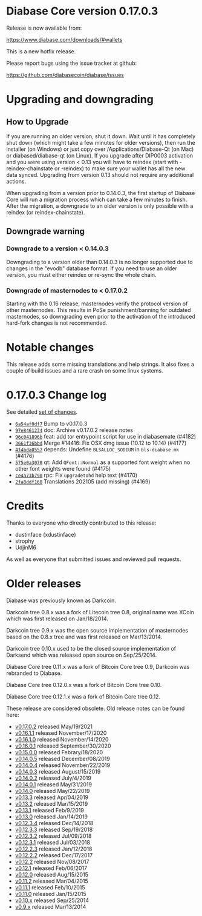 Diabase Core version 0.17.0.3
==========================

Release is now available from:

  <https://www.diabase.com/downloads/#wallets>

This is a new hotfix release.

Please report bugs using the issue tracker at github:

  <https://github.com/diabasecoin/diabase/issues>


Upgrading and downgrading
=========================

How to Upgrade
--------------

If you are running an older version, shut it down. Wait until it has completely
shut down (which might take a few minutes for older versions), then run the
installer (on Windows) or just copy over /Applications/Diabase-Qt (on Mac) or
diabased/diabase-qt (on Linux). If you upgrade after DIP0003 activation and you were
using version < 0.13 you will have to reindex (start with -reindex-chainstate
or -reindex) to make sure your wallet has all the new data synced. Upgrading
from version 0.13 should not require any additional actions.

When upgrading from a version prior to 0.14.0.3, the
first startup of Diabase Core will run a migration process which can take a few
minutes to finish. After the migration, a downgrade to an older version is only
possible with a reindex (or reindex-chainstate).

Downgrade warning
-----------------

### Downgrade to a version < 0.14.0.3

Downgrading to a version older than 0.14.0.3 is no longer supported due to
changes in the "evodb" database format. If you need to use an older version,
you must either reindex or re-sync the whole chain.

### Downgrade of masternodes to < 0.17.0.2

Starting with the 0.16 release, masternodes verify the protocol version of other
masternodes. This results in PoSe punishment/banning for outdated masternodes,
so downgrading even prior to the activation of the introduced hard-fork changes
is not recommended.

Notable changes
===============

This release adds some missing translations and help strings. It also fixes
a couple of build issues and a rare crash on some linux systems.

0.17.0.3 Change log
===================

See detailed [set of changes](https://github.com/diabasecoin/diabase/compare/v0.17.0.2...diabasecoin:v0.17.0.3).

- [`6a54af0df7`](https://github.com/diabasecoin/diabase/commit/6a54af0df7) Bump to v0.17.0.3
- [`97e8461234`](https://github.com/diabasecoin/diabase/commit/97e8461234) doc: Archive v0.17.0.2 release notes
- [`96c041896b`](https://github.com/diabasecoin/diabase/commit/96c041896b) feat: add tor entrypoint script for use in diabasemate (#4182)
- [`3661f36bbd`](https://github.com/diabasecoin/diabase/commit/3661f36bbd) Merge #14416: Fix OSX dmg issue (10.12 to 10.14) (#4177)
- [`4f4bda0557`](https://github.com/diabasecoin/diabase/commit/4f4bda0557) depends: Undefine `BLSALLOC_SODIUM` in `bls-diabase.mk` (#4176)
- [`575e0a3070`](https://github.com/diabasecoin/diabase/commit/575e0a3070) qt: Add `QFont::Normal` as a supported font weight when no other font weights were found (#4175)
- [`ce4a73b790`](https://github.com/diabasecoin/diabase/commit/ce4a73b790) rpc: Fix `upgradetohd` help text (#4170)
- [`2fa8ddf160`](https://github.com/diabasecoin/diabase/commit/2fa8ddf160) Translations 202105 (add missing) (#4169)

Credits
=======

Thanks to everyone who directly contributed to this release:

- dustinface (xdustinface)
- strophy
- UdjinM6

As well as everyone that submitted issues and reviewed pull requests.

Older releases
==============

Diabase was previously known as Darkcoin.

Darkcoin tree 0.8.x was a fork of Litecoin tree 0.8, original name was XCoin
which was first released on Jan/18/2014.

Darkcoin tree 0.9.x was the open source implementation of masternodes based on
the 0.8.x tree and was first released on Mar/13/2014.

Darkcoin tree 0.10.x used to be the closed source implementation of Darksend
which was released open source on Sep/25/2014.

Diabase Core tree 0.11.x was a fork of Bitcoin Core tree 0.9,
Darkcoin was rebranded to Diabase.

Diabase Core tree 0.12.0.x was a fork of Bitcoin Core tree 0.10.

Diabase Core tree 0.12.1.x was a fork of Bitcoin Core tree 0.12.

These release are considered obsolete. Old release notes can be found here:

- [v0.17.0.2](https://github.com/diabasecoin/diabase/blob/master/doc/release-notes/diabase/release-notes-0.17.0.2.md) released May/19/2021
- [v0.16.1.1](https://github.com/diabasecoin/diabase/blob/master/doc/release-notes/diabase/release-notes-0.16.1.1.md) released November/17/2020
- [v0.16.1.0](https://github.com/diabasecoin/diabase/blob/master/doc/release-notes/diabase/release-notes-0.16.1.0.md) released November/14/2020
- [v0.16.0.1](https://github.com/diabasecoin/diabase/blob/master/doc/release-notes/diabase/release-notes-0.16.0.1.md) released September/30/2020
- [v0.15.0.0](https://github.com/diabasecoin/diabase/blob/master/doc/release-notes/diabase/release-notes-0.15.0.0.md) released Febrary/18/2020
- [v0.14.0.5](https://github.com/diabasecoin/diabase/blob/master/doc/release-notes/diabase/release-notes-0.14.0.5.md) released December/08/2019
- [v0.14.0.4](https://github.com/diabasecoin/diabase/blob/master/doc/release-notes/diabase/release-notes-0.14.0.4.md) released November/22/2019
- [v0.14.0.3](https://github.com/diabasecoin/diabase/blob/master/doc/release-notes/diabase/release-notes-0.14.0.3.md) released August/15/2019
- [v0.14.0.2](https://github.com/diabasecoin/diabase/blob/master/doc/release-notes/diabase/release-notes-0.14.0.2.md) released July/4/2019
- [v0.14.0.1](https://github.com/diabasecoin/diabase/blob/master/doc/release-notes/diabase/release-notes-0.14.0.1.md) released May/31/2019
- [v0.14.0](https://github.com/diabasecoin/diabase/blob/master/doc/release-notes/diabase/release-notes-0.14.0.md) released May/22/2019
- [v0.13.3](https://github.com/diabasecoin/diabase/blob/master/doc/release-notes/diabase/release-notes-0.13.3.md) released Apr/04/2019
- [v0.13.2](https://github.com/diabasecoin/diabase/blob/master/doc/release-notes/diabase/release-notes-0.13.2.md) released Mar/15/2019
- [v0.13.1](https://github.com/diabasecoin/diabase/blob/master/doc/release-notes/diabase/release-notes-0.13.1.md) released Feb/9/2019
- [v0.13.0](https://github.com/diabasecoin/diabase/blob/master/doc/release-notes/diabase/release-notes-0.13.0.md) released Jan/14/2019
- [v0.12.3.4](https://github.com/diabasecoin/diabase/blob/master/doc/release-notes/diabase/release-notes-0.12.3.4.md) released Dec/14/2018
- [v0.12.3.3](https://github.com/diabasecoin/diabase/blob/master/doc/release-notes/diabase/release-notes-0.12.3.3.md) released Sep/19/2018
- [v0.12.3.2](https://github.com/diabasecoin/diabase/blob/master/doc/release-notes/diabase/release-notes-0.12.3.2.md) released Jul/09/2018
- [v0.12.3.1](https://github.com/diabasecoin/diabase/blob/master/doc/release-notes/diabase/release-notes-0.12.3.1.md) released Jul/03/2018
- [v0.12.2.3](https://github.com/diabasecoin/diabase/blob/master/doc/release-notes/diabase/release-notes-0.12.2.3.md) released Jan/12/2018
- [v0.12.2.2](https://github.com/diabasecoin/diabase/blob/master/doc/release-notes/diabase/release-notes-0.12.2.2.md) released Dec/17/2017
- [v0.12.2](https://github.com/diabasecoin/diabase/blob/master/doc/release-notes/diabase/release-notes-0.12.2.md) released Nov/08/2017
- [v0.12.1](https://github.com/diabasecoin/diabase/blob/master/doc/release-notes/diabase/release-notes-0.12.1.md) released Feb/06/2017
- [v0.12.0](https://github.com/diabasecoin/diabase/blob/master/doc/release-notes/diabase/release-notes-0.12.0.md) released Aug/15/2015
- [v0.11.2](https://github.com/diabasecoin/diabase/blob/master/doc/release-notes/diabase/release-notes-0.11.2.md) released Mar/04/2015
- [v0.11.1](https://github.com/diabasecoin/diabase/blob/master/doc/release-notes/diabase/release-notes-0.11.1.md) released Feb/10/2015
- [v0.11.0](https://github.com/diabasecoin/diabase/blob/master/doc/release-notes/diabase/release-notes-0.11.0.md) released Jan/15/2015
- [v0.10.x](https://github.com/diabasecoin/diabase/blob/master/doc/release-notes/diabase/release-notes-0.10.0.md) released Sep/25/2014
- [v0.9.x](https://github.com/diabasecoin/diabase/blob/master/doc/release-notes/diabase/release-notes-0.9.0.md) released Mar/13/2014
